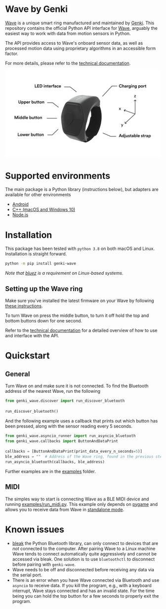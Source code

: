 # Wave by Genki
[Wave](https://genkiinstruments.com/wave) is a unique smart ring manufactured and maintained by [Genki](https://genkiinstruments.com/wave).
This repository contains the official Python API interface for [Wave](https://genkiinstruments.com/wave), arguably the easiest way to work with data from motion sensors in Python.

The API provides access to Wave's onboard sensor data, as well as processed motion data using proprietary
algorithms in an accessible form factor. 

For more details, please refer to the
[technical documentation](https://www.notion.so/genkiinstruments/Wave-API-8a91bd3553ee4529878342dec477d93f).

![Wave](assets/wave.png)

# Supported environments

The main package is a Python library (instructions below), but adapters are available for other environments

* [Android](./android)
* [C++ (macOS and Windows 10)](./cpp)
* [Node.js](./js)

# Installation
This package has been tested with `python 3.8` on both macOS and Linux. Installation is straight forward.

```bash
python -m pip install genki-wave
```

*Note that [bluez](http://www.bluez.org/) is a requirement on Linux-based systems.*

## Setting up the Wave ring
Make sure you've installed the latest firmware on your Wave by following
[these instructions](https://www.notion.so/genkiinstruments/Wave-Manual-Firmware-Update-87ce5d60ff94492dadcfe4c406192b5b).

To turn Wave on press the middle button, to turn it off hold the top and bottom buttons
down for one second.

Refer to the [technical documentation](https://www.notion.so/genkiinstruments/Wave-API-8a91bd3553ee4529878342dec477d93f)
for a detailed overview of how to use and interface with the API.

# Quickstart
## General
Turn Wave on and make sure it is not connected. To find the Bluetooth address of the nearest Wave, run the following

```python
from genki_wave.discover import run_discover_bluetooth

run_discover_bluetooth()
```

And the following example uses a callback that prints out which button has been pressed, along with the sensor reading
every 5 seconds.

```python
from genki_wave.asyncio_runner import run_asyncio_bluetooth
from genki_wave.callbacks import ButtonAndDataPrint

callbacks = [ButtonAndDataPrint(print_data_every_n_seconds=5)]
ble_address = ""  # Address of the Wave ring, found in the previous step
run_asyncio_bluetooth(callbacks, ble_address)
```

Further examples are in the [examples](https://github.com/genkiinstruments/genki-wave/blob/master/examples) folder.

## MIDI
The simples way to start is connecting Wave as a BLE MIDI device and running
[examples/run_midi.py](https://github.com/genkiinstruments/genki-wave/blob/master/examples/run_midi.py).
This example only depends on [pygame](https://www.pygame.org) and allows you to receive data from Wave in
[standalone mode](https://genkiinstrumentshelp.zendesk.com/hc/en-us/sections/360003976117-Standalone-mode).

# Known issues
* [bleak](https://github.com/hbldh/bleak) the Python Bluetooth library, can only connect to devices that are *not*
  connected to the computer. After pairing Wave to a Linux machine Wave tends to connect automatically quite
  aggressively and cannot be accessed via bleak. One solution is to use `bluetoothctl` to disconnect before pairing
  with `genki-wave`.
* Wave needs to be off and disconnected before receiving any data via the serial port.
* There is an error when you have Wave connected via Bluetooth and use `asyncio` to receive data.
  If you kill the program, e.g., with a keyboard interrupt, Wave stays connected and has an invalid state.
  For the time being you can hold the top button for a few seconds to properly exit the program.
